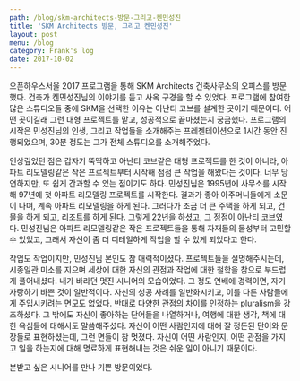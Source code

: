 ```yaml
---
path: /blog/skm-architects-방문-그리고-켄민성진
title: 'SKM Architects 방문, 그리고 켄민성진'
layout: post
menu: /blog
category: Frank's log
date: 2017-10-02
---
```

  오픈하우스서울 2017 프로그램을 통해 SKM Architects 건축사무소의 오피스를 방문했다. 건축가 켄민성진님의 이야기를 듣고 사옥 구경을 할 수 있었다. 프로그램에 참여한 많은 스튜디오들 중에 SKM을 선택한 이유는 아난티 코브를 설계한 곳이기 때문이다. 어떤 곳이길래 그런 대형 프로젝트를 맡고, 성공적으로 끝마쳤는지 궁금했다. 프로그램의 시작은 민성진님의 인생, 그리고 작업들을 소개해주는 프레젠테이션으로 1시간 동안 진행되었으며, 30분 정도는 그가 전체 스튜디오를 소개해주었다.

   인상깊었던 점은 갑자기 뚝딱하고 아난티 코브같은 대형 프로젝트를 한 것이 아니라, 아파트 리모델링같은 작은 프로젝트부터 시작해 점점 큰 작업을 해왔다는 것이다. 너무 당연하지만, 또 쉽게 간과할 수 있는 점이기도 하다. 민성진님은 1995년에 사무소를 시작해 97년에 첫 아파트 리모델링 프로젝트를 시작한다. 결과가 좋아 아주머니들에게 소문이 나며, 계속 아파트 리모델링을 하게 된다. 그러다가 조금 더 큰 주택을 하게 되고, 건물을 하게 되고, 리조트를 하게 된다. 그렇게 22년을 하셨고, 그 정점이 아난티 코브였다. 민성진님은 아파트 리모델링같은 작은 프로젝트들을 통해 자재들의 물성부터 고민할 수 있었고, 그래서 자신이 좀 더 디테일하게 작업을 할 수 있게 되었다고 한다. 

  작업도 작업이지만, 민성진님 본인도 참 매력적이셨다. 프로젝트들을 설명해주시는데, 시종일관 미소를 지으며 세상에 대한 자신의 관점과 작업에 대한 철학을 참으로 부드럽게 풀어내셨다. 내가 바라던 멋진 시니어의 모습이었다. 그 정도 연배에 경력이면, 자기 자랑하기 바쁜 것이 일반적이다. 자신의 성공 사례를 일반화시키고, 이를 다른 사람들에게 주입시키려는 면모도 없었다. 반대로 다양한 관점의 차이를 인정하는 pluralism을 강조하셨다. 그 밖에도 자신이 좋아하는 단어들을 나열하거나, 여행에 대한 생각, 책에 대한 욕심들에 대해서도 말씀해주셨다. 자신이 어떤 사람인지에 대해 잘 정돈된 단어와 문장들로 표현하셨는데, 그런 면들이 참 멋졌다. 자신이 어떤 사람인지, 어떤 관점을 가지고 일을 하는지에 대해 명료하게 표현해내는 것은 쉬운 일이 아니기 때문이다. 
  
  본받고 싶은 시니어를 만나 기쁜 방문이었다. 
